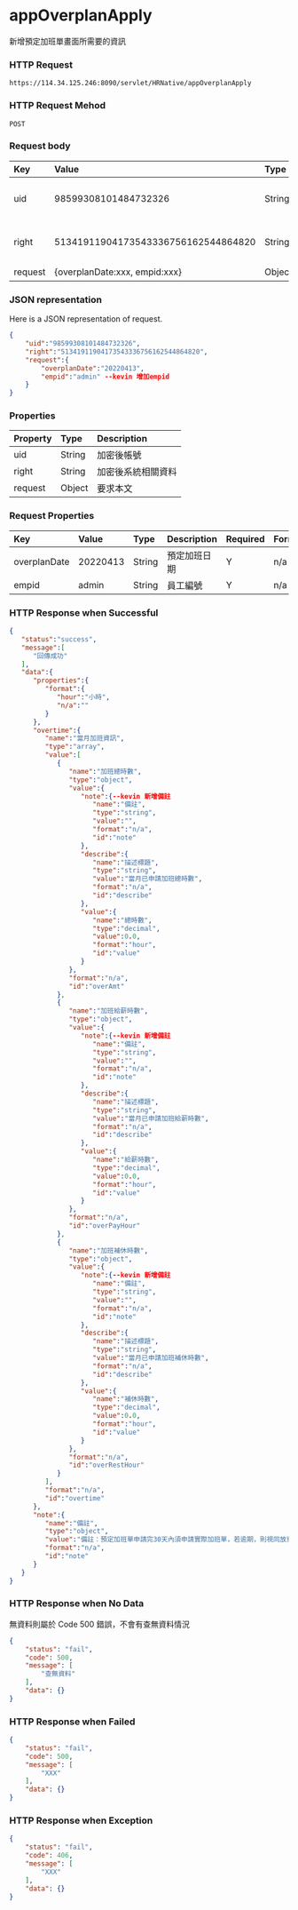# appOverplanApply
新增預定加班單畫面所需要的資訊

### HTTP Request
```
https://114.34.125.246:8090/servlet/HRNative/appOverplanApply
```

### HTTP Request Mehod
```
POST
```

### Request body
| Key | Value | Type | Description |
|:----------|:-------------|:-----|:------------|
| uid | 98599308101484732326 | String | 需透過appLogin取得
| right | 51341911904173543336756162544864820 | String | 需透過appLogin取得 |
| request | {overplanDate:xxx, empid:xxx} | Object | 查詢條件

### JSON representation
Here is a JSON representation of request.
```json
{
    "uid":"98599308101484732326",
    "right":"51341911904173543336756162544864820",
    "request":{
        "overplanDate":"20220413",
        "empid":"admin" --kevin 增加empid
    }
}
```

### Properties
| Property | Type | Description |
|:---------|:-----|:------------|
| uid   | String | 加密後帳號 |
| right | String | 加密後系統相關資料 |
| request | Object | 要求本文 |

### Request Properties
| Key | Value | Type | Description | Required | Format |
|:----------|:-------------|:-----|:------------|:------------|:------------|
| overplanDate | 20220413 | String | 預定加班日期 | Y | n/a |
| empid | admin | String | 員工編號 | Y | n/a |

### HTTP Response when Successful
```json
{
   "status":"success",
   "message":[
      "回傳成功"
   ],
   "data":{
      "properties":{
         "format":{
            "hour":"小時",
            "n/a":""
         }
      },
      "overtime":{
         "name":"當月加班資訊",
         "type":"array",
         "value":[
            {
               "name":"加班總時數",
               "type":"object",
               "value":{
                  "note":{--kevin 新增備註
                     "name":"備註",
                     "type":"string",
                     "value":"",
                     "format":"n/a",
                     "id":"note"
                  },
                  "describe":{
                     "name":"描述標題",
                     "type":"string",
                     "value":"當月已申請加班總時數",
                     "format":"n/a",
                     "id":"describe"
                  },
                  "value":{
                     "name":"總時數",
                     "type":"decimal",
                     "value":0.0,
                     "format":"hour",
                     "id":"value"
                  }
               },
               "format":"n/a",
               "id":"overAmt"
            },
            {
               "name":"加班給薪時數",
               "type":"object",
               "value":{
                  "note":{--kevin 新增備註
                     "name":"備註",
                     "type":"string",
                     "value":"",
                     "format":"n/a",
                     "id":"note"
                  },
                  "describe":{
                     "name":"描述標題",
                     "type":"string",
                     "value":"當月已申請加班給薪時數",
                     "format":"n/a",
                     "id":"describe"
                  },
                  "value":{
                     "name":"給薪時數",
                     "type":"decimal",
                     "value":0.0,
                     "format":"hour",
                     "id":"value"
                  }
               },
               "format":"n/a",
               "id":"overPayHour"
            },
            {
               "name":"加班補休時數",
               "type":"object",
               "value":{
                  "note":{--kevin 新增備註
                     "name":"備註",
                     "type":"string",
                     "value":"",
                     "format":"n/a",
                     "id":"note"
                  },
                  "describe":{
                     "name":"描述標題",
                     "type":"string",
                     "value":"當月已申請加班補休時數",
                     "format":"n/a",
                     "id":"describe"
                  },
                  "value":{
                     "name":"補休時數",
                     "type":"decimal",
                     "value":0.0,
                     "format":"hour",
                     "id":"value"
                  }
               },
               "format":"n/a",
               "id":"overRestHour"
            }
         ],
         "format":"n/a",
         "id":"overtime"
      },
      "note":{
         "name":"備註",
         "type":"object",
         "value":"備註：預定加班單申請完30天內須申請實際加班單，若逾期，則視同放棄。",
         "format":"n/a",
         "id":"note"
      }
   }
}
```

### HTTP Response when No Data 
無資料則屬於 Code 500 錯誤，不會有查無資料情況
```json
{
    "status": "fail",
    "code": 500,
    "message": [
        "查無資料"
    ],
    "data": {}
}
```

### HTTP Response when Failed
```json
{
    "status": "fail",
    "code": 500,
    "message": [
        "XXX"
    ],
    "data": {}
}
```

### HTTP Response when Exception
```json
{
    "status": "fail",
    "code": 406,
    "message": [
        "XXX"
    ],
    "data": {}
}
```
